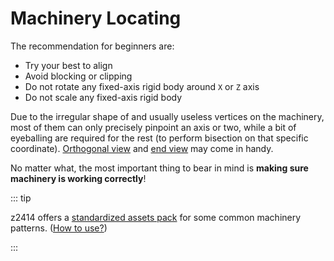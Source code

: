 # Machinery Locating

The recommendation for beginners are:

- Try your best to align
- Avoid blocking or clipping
- Do not rotate any fixed-axis rigid body around `X` or `Z` axis
- Do not scale any fixed-axis rigid body

Due to the irregular shape of and usually useless vertices on the machinery, most of them can only precisely pinpoint an axis or two, while a bit of eyeballing are required for the rest (to perform bisection on that specific coordinate). [Orthogonal view](/en/start/basic-operation.md#toggle-perspective-orthogonal-view) and [end view](/en/start/basic-operation.md#three-views) may come in handy.

No matter what, the most important thing to bear in mind is **making sure machinery is working correctly**!

::: tip

z2414 offers a [standardized assets pack](/assets/Standard-Assets-Pack-by-z2414.bpk) for some common machinery patterns. ([How to use?](/en/start/alignment.md#cheat-alignment))

:::

